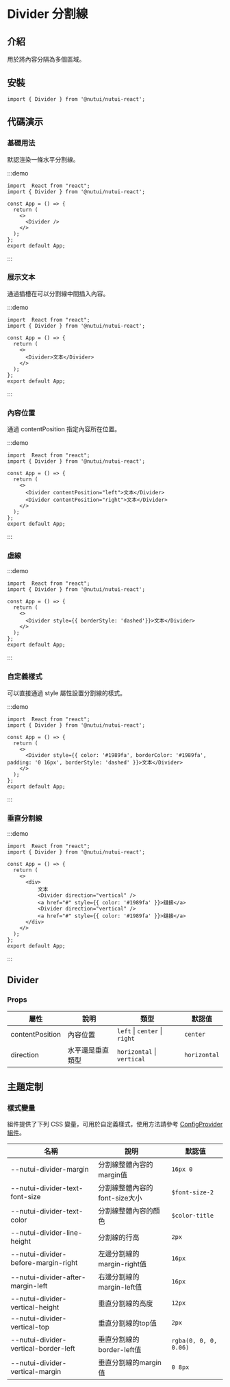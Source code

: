 # Divider 分割線

## 介紹

用於將內容分隔為多個區域。

## 安裝

```tsx
import { Divider } from '@nutui/nutui-react';
```

## 代碼演示

### 基礎用法

默認渲染一條水平分割線。

:::demo

```tsx
import  React from "react";
import { Divider } from '@nutui/nutui-react';

const App = () => {
  return (
    <>
      <Divider />
    </>
  );
};
export default App;
```

:::

### 展示文本

通過插槽在可以分割線中間插入內容。

:::demo

```tsx
import  React from "react";
import { Divider } from '@nutui/nutui-react';

const App = () => {
  return (
    <>
      <Divider>文本</Divider>
    </>
  );
};
export default App;
```

:::

### 內容位置

通過 contentPosition 指定內容所在位置。

:::demo

```tsx
import  React from "react";
import { Divider } from '@nutui/nutui-react';

const App = () => {
  return (
    <>
      <Divider contentPosition="left">文本</Divider>
      <Divider contentPosition="right">文本</Divider>
    </>
  );
};
export default App;
```

:::

### 虛線

:::demo

```tsx
import  React from "react";
import { Divider } from '@nutui/nutui-react';

const App = () => {
  return (
    <>
      <Divider style={{ borderStyle: 'dashed'}}>文本</Divider>
    </>
  );
};
export default App;
```

:::

### 自定義樣式

可以直接通過 style 屬性設置分割線的樣式。

:::demo

```tsx
import  React from "react";
import { Divider } from '@nutui/nutui-react';

const App = () => {
  return (
    <>
      <Divider style={{ color: '#1989fa', borderColor: '#1989fa', padding: '0 16px', borderStyle: 'dashed' }}>文本</Divider>
    </>
  );
};
export default App;
```

:::

### 垂直分割線

:::demo

```tsx
import  React from "react";
import { Divider } from '@nutui/nutui-react';

const App = () => {
  return (
    <>
      <div>
          文本
          <Divider direction="vertical" />
          <a href="#" style={{ color: '#1989fa' }}>鏈接</a>
          <Divider direction="vertical" />
          <a href="#" style={{ color: '#1989fa' }}>鏈接</a>
      </div>
    </>
  );
};
export default App;
```

:::

## Divider

### Props

| 屬性 | 說明 | 類型 | 默認值 |
| --- | --- | --- | --- |
| contentPosition | 內容位置 | `left` \| `center` \| `right` | `center` |
| direction | 水平還是垂直類型 | `horizontal` \| `vertical` | `horizontal` |

## 主題定制

### 樣式變量

組件提供了下列 CSS 變量，可用於自定義樣式，使用方法請參考 [ConfigProvider 組件](#/zh-CN/component/configprovider)。

| 名稱 | 說明 | 默認值 |
| --- | --- | --- |
| \--nutui-divider-margin | 分割線整體內容的margin值 | `16px 0` |
| \--nutui-divider-text-font-size | 分割線整體內容的font-size大小 | `$font-size-2` |
| \--nutui-divider-text-color | 分割線整體內容的顏色 | `$color-title` |
| \--nutui-divider-line-height | 分割線的行高 | `2px` |
| \--nutui-divider-before-margin-right | 左邊分割線的margin-right值 | `16px` |
| \--nutui-divider-after-margin-left | 右邊分割線的margin-left值 | `16px` |
| \--nutui-divider-vertical-height | 垂直分割線的高度 | `12px` |
| \--nutui-divider-vertical-top | 垂直分割線的top值 | `2px` |
| \--nutui-divider-vertical-border-left | 垂直分割線的border-left值 | `rgba(0, 0, 0, 0.06)` |
| \--nutui-divider-vertical-margin | 垂直分割線的margin值 | `0 8px` |